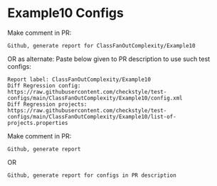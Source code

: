 # Example10 Configs
Make comment in PR:
```
Github, generate report for ClassFanOutComplexity/Example10
```
OR as alternate:
Paste below given to PR description to use such test configs:
```
Report label: ClassFanOutComplexity/Example10
Diff Regression config: https://raw.githubusercontent.com/checkstyle/test-configs/main/ClassFanOutComplexity/Example10/config.xml
Diff Regression projects: https://raw.githubusercontent.com/checkstyle/test-configs/main/ClassFanOutComplexity/Example10/list-of-projects.properties
```
Make comment in PR:
```
Github, generate report
```
OR
```
Github, generate report for configs in PR description
```
